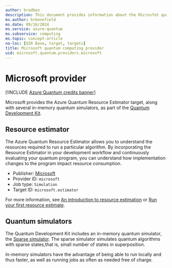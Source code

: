 ```yaml
---
author: bradben
description: This document provides information about the Microsfot quantum computing Resource Estimation provider
ms.author: brbenefield
ms.date: 09/16/2024
ms.service: azure-quantum
ms.subservice: computing
ms.topic: concept-article
no-loc: [QIR Base, target, targets]
title: Microsoft quantum computing provider
uid: microsoft.quantum.providers.microsoft
---
```


# Microsoft provider

[!INCLUDE [Azure Quantum credits banner](includes/azure-quantum-credits.md)]

Microsoft provides the Azure Quantum Resource Estimator target, along with several in-memory quantum simulators, as part of the [Quantum Development Kit](xref:microsoft.quantum.install-qdk.overview).

## Resource estimator

The Azure Quantum Resource Estimator allows you to understand the resources required to run a particular algorithm. By incorporating the Resource Estimator in your development workflow and continuously evaluating your quantum program, you can understand how implementation changes to the program impact resource consumption.

- Publisher: [Microsoft](https://quantum.microsoft.com)
- Provider ID: `microsoft`
- Job type: `Simulation`
- Target ID: `microsoft.estimator`

For more information, see [An introduction to resource estimation](xref:microsoft.quantum.overview.intro-resource-estimator) or [Run your first resource estimate](xref:microsoft.quantum.quickstarts.computing.resources-estimator).

## Quantum simulators

The Quantum Development Kit includes an in-memory quantum simulator, the [Sparse simulator](xref:microsoft.quantum.machines.overview.sparse-simulator). The sparse simulator simulates quantum algorithms with sparse states,that is, small number of states in superposition.

In-memory simulators have the advantage of being able to run locally and thus faster, as well as running jobs as often as needed free of charge.
